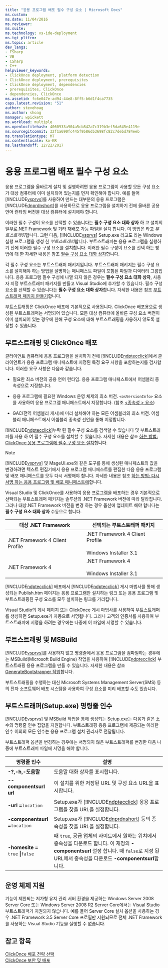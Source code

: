 ```yaml
---
title: "응용 프로그램 배포 필수 구성 요소 | Microsoft Docs"
ms.custom: 
ms.date: 11/04/2016
ms.reviewer: 
ms.suite: 
ms.technology: vs-ide-deployment
ms.tgt_pltfrm: 
ms.topic: article
dev_langs:
- FSharp
- VB
- CSharp
- C++
helpviewer_keywords:
- ClickOnce deployment, platform detection
- ClickOnce deployment, prerequisites
- ClickOnce deployment, dependencies
- prerequisites, ClickOnce
- dependencies, ClickOnce
ms.assetid: fc6e047e-ad94-44e8-8ff5-b6d1f4ca7735
caps.latest.revision: "51"
author: stevehoag
ms.author: shoag
manager: wpickett
ms.workload: multiple
ms.openlocfilehash: 4060933a904a5cb842a7c319b3ef5da645e4119e
ms.sourcegitcommit: 32f1a690fc445f9586d53698fc82c7debd784eeb
ms.translationtype: MT
ms.contentlocale: ko-KR
ms.lasthandoff: 12/22/2017
---
```

# <a name="application-deployment-prerequisites"></a>응용 프로그램 배포 필수 구성 요소
응용 프로그램을 올바르게 설치 및 실행하려면 응용 프로그램이 사용할 모든 구성 요소가 대상 컴퓨터에 이미 설치되어 있는지를 먼저 확인해야 합니다. 예를 들어 [!INCLUDE[vsprvs](../code-quality/includes/vsprvs_md.md)]를 사용하여 만드는 대부분의 응용 프로그램은 [!INCLUDE[dnprdnshort](../code-quality/includes/dnprdnshort_md.md)]를 사용하므로 응용 프로그램을 설치하기 전에 올바른 공용 언어 런타임 버전을 대상 컴퓨터에 설치해야 합니다.  
  
 이러한 필수 구성이 요소를 선택할 수 있습니다는 **필수 구성 요소 대화 상자** 하 고 설치의 일부로.NET Framework 및 기타 재배포 가능 파일을 설치 합니다. 이 방법은 라고 *부트스트래핑*합니다. 그런 다음, [!INCLUDE[vsprvs](../code-quality/includes/vsprvs_md.md)] Setup.exe 라고도 라는 Windows 실행 프로그램을 생성 한 *부트스트래퍼*합니다. 부트스트래퍼는 응용 프로그램을 실행하기 전에 이러한 필수 구성 요소를 설치합니다. 이러한 필수 구성이 요소를 선택 하는 방법에 대 한 자세한 내용은 참조 [필수 구성 요소 대화 상자](../ide/reference/prerequisites-dialog-box.md)합니다.  
  
 각 필수 구성 요소는 부트스트래퍼 패키지입니다. 부트스트래퍼 패키지는 필수 구성 요소를 설치해야 하는 방법을 설명하는 매니페스트 파일이 포함된 파일과 디렉터리 그룹입니다. 응용 프로그램 필수 구성에 나열 되지 않은 경우는 **필수 구성 요소 대화 상자**, 사용자 지정 부트스트래퍼 패키지를 만들고 Visual Studio에 추가할 수 있습니다. 필수 구성 요소를 선택할 수 있습니다는 **필수 구성 요소 대화 상자**합니다. 자세한 내용은 참조 [부트스트래퍼 패키지 만들기](../deployment/creating-bootstrapper-packages.md)합니다.  
  
 부트스트래핑은 ClickOnce 배포에 기본적으로 사용됩니다. ClickOnce 배포용으로 생성된 부트스트래퍼는 서명되어 있습니다. 모든 대상 컴퓨터에 올바른 구성 요소 버전이 이미 설치되어 있는 경우에 한해 구성 요소에 대해 부트스트래핑을 사용하지 않도록 설정할 수 있습니다.  
  
## <a name="bootstrapping-and-clickonce-deployment"></a>부트스트래핑 및 ClickOnce 배포  
 클라이언트 컴퓨터에 응용 프로그램을 설치하기 전에 [!INCLUDE[ndptecclick](../deployment/includes/ndptecclick_md.md)]에서 클라이언트가 응용 프로그램 매니페스트에 지정된 특정 요구 사항을 포함하는지를 검사합니다. 이러한 요구 사항은 다음과 같습니다.  
  
-   필요한 최소 버전의 공용 언어 런타임. 응용 프로그램 매니페스트에서 어셈블리 종속성으로 지정합니다.  
  
-   응용 프로그램에 필요한 Windows 운영 체제의 최소 버전. `<osVersionInfo>` 요소를 사용하여 응용 프로그램 매니페스트에서 지정합니다. (참조 [ \<종속성 > 요소](../deployment/dependency-element-clickonce-application.md))  
  
-   GAC(전역 어셈블리 캐시)에 미리 설치해야 하는 모든 어셈블리의 최소 버전. 어셈블리 매니페스트에서 어셈블리 종속성 선언을 통해 지정합니다.  
  
 [!INCLUDE[ndptecclick](../deployment/includes/ndptecclick_md.md)]누락 된 필수 구성 요소를 검색할 수 있습니다 및 부트스트래퍼를 사용 하 여 필수 구성 요소를 설치할 수 있습니다. 자세한 내용은 참조 [하는 방법: ClickOnce 응용 프로그램에 필수 구성 요소 설치](../deployment/how-to-install-prerequisites-with-a-clickonce-application.md)합니다.  
  
> [!NOTE]
>  [!INCLUDE[vsprvs](../code-quality/includes/vsprvs_md.md)] 및 MageUI.exe와 같은 도구를 통해 생성된 매니페스트의 값을 변경하려면 텍스트 편집기에서 응용 프로그램 매니페스트를 편집한 다음 응용 프로그램 및 배포 매니페스트를 모두 다시 서명해야 합니다. 자세한 내용은 참조 [하는 방법: 다시 서명 하는 응용 프로그램 및 배포 매니페스트에](../deployment/how-to-re-sign-application-and-deployment-manifests.md)합니다.  
  
 Visual Studio 및 ClickOnce를 사용하여 응용 프로그램을 배포하는 경우 기본적으로 선택되는 부트스트래퍼 패키지는 솔루션의 .NET Framework 버전에 따라 달라집니다. 그러나 대상.NET Framework 버전을 변경 하는 경우 옵션에 업데이트 해야 합니다는 **필수 구성 요소 대화 상자** 수동으로 합니다.  
  
|대상 .NET Framework|선택되는 부트스트래퍼 패키지|  
|---------------------------|------------------------------------|  
|.NET Framework 4 Client Profile|.NET Framework 4 Client Profile<br /><br /> Windows Installer 3.1|  
|.NET Framework 4|.NET Framework 4<br /><br /> Windows Installer 3.1|  
  
 [!INCLUDE[ndptecclick](../deployment/includes/ndptecclick_md.md)] 배포에서 [!INCLUDE[ndptecclick](../deployment/includes/ndptecclick_md.md)] 게시 마법사를 통해 생성되는 Publish.htm 페이지는 응용 프로그램만 설치하는 링크 또는 응용 프로그램 및 부트스트래핑된 구성 요소를 모두 설치하는 링크를 가리킵니다.  
  
 Visual Studio의 게시 페이지 또는 ClickOnce 게시 마법사를 사용하여 부트스트래퍼를 생성하면 Setup.exe가 자동으로 서명됩니다. 그러나 고객의 인증서를 사용하여 부트스트래퍼에 서명을 하려는 경우에는 나중에 이 파일에 서명할 수 있습니다.  
  
## <a name="bootstrapping-and-msbuild"></a>부트스트래핑 및 MSBuild  
 [!INCLUDE[vsprvs](../code-quality/includes/vsprvs_md.md)]를 사용하지 않고 명령줄에서 응용 프로그램을 컴파일하는 경우에는 MSBuild(Microsoft Build Engine) 작업을 사용하여 [!INCLUDE[ndptecclick](../deployment/includes/ndptecclick_md.md)] 부트스트래핑 응용 프로그램을 만들 수 있습니다. 자세한 내용은 참조 [GenerateBootstrapper 작업](../msbuild/generatebootstrapper-task.md)합니다.  
  
 부트스트래핑을 수행하는 대신 Microsoft Systems Management Server(SMS) 등의 전자 소프트웨어 배포 시스템을 사용하여 구성 요소를 미리 배포할 수도 있습니다.  
  
## <a name="bootstrapper-setupexe-command-line-arguments"></a>부트스트래퍼(Setup.exe) 명령줄 인수  
 [!INCLUDE[vsprvs](../code-quality/includes/vsprvs_md.md)] 및 MSBuild 작업을 통해 생성되는 Setup.exe는 다음과 같은 소수의 명령줄 인수 집합을 지원합니다. 부트스트래핑 응용 프로그램에 제공되는 이러한 인수 이외의 모든 인수는 응용 프로그램 설치 관리자로 전달됩니다.  
  
 부트스트래퍼 옵션을 변경하는 경우에는 서명되지 않은 부트스트래퍼를 변경한 다음 나중에 부트스트래퍼 파일에 서명을 해야 합니다.  
  
|명령줄 인수|설명|  
|---------------------------|-----------------|  
|**-?,-h,-도움말**|도움말 대화 상자를 표시합니다.|  
|**--componentsurl url**|이 설치를 위한 저장된 URL 및 구성 요소 URL을 표시합니다.|  
|**-url =**`location`|Setup.exe가 [!INCLUDE[ndptecclick](../deployment/includes/ndptecclick_md.md)] 응용 프로그램을 찾을 URL을 설정합니다.|  
|**-componentsurl =**`location`|Setup.exe가 [!INCLUDE[dnprdnshort](../code-quality/includes/dnprdnshort_md.md)] 등의 종속성을 찾을 URL을 설정합니다.|  
|**-homesite =** `true` **&#124;**`false`|때 `true`, 공급 업체의 사이트에서 원하는 위치에서 종속성을 다운로드 합니다. 이 재정의 **-componentsurl** 설정 합니다. 때 `false`로 지정 된 URL에서 종속성을 다운로드 **-componentsurl**합니다.|  
  
## <a name="operating-system-support"></a>운영 체제 지원  
 기능이 제한되는 저가형 유지 관리 서버 환경을 제공하는 Windows Server 2008 Server Core 또는 Windows Server 2008 R2 Server Core에서는 Visual Studio 부트스트래퍼가 지원되지 않습니다. 예를 들어 Server Core 설치 옵션을 사용하는 경우 .NET Framework 3.5 Server Core 프로필만 지원되므로 전체 .NET Framework를 사용하는 Visual Studio 기능을 실행할 수 없습니다.  
  
## <a name="see-also"></a>참고 항목  
 [ClickOnce 배포 전략 선택](../deployment/choosing-a-clickonce-deployment-strategy.md)   
 [ClickOnce 보안 및 배포](../deployment/clickonce-security-and-deployment.md)